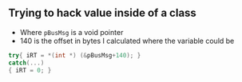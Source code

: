 ## Trying to hack value inside of a class
- Where `pBusMsg` is a void pointer
- 140 is the offset in bytes I calculated where the variable could be
```cpp
try{ iRT = *(int *) (&pBusMsg+140); }
catch(...)
{ iRT = 0; }
```
